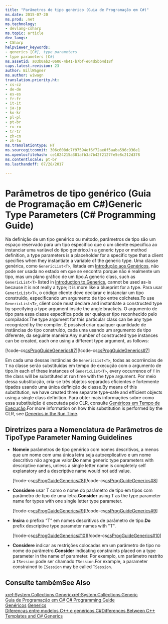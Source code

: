 ```yaml
---
title: "Parâmetros de tipo genérico (Guia de Programação em C#)"
ms.date: 2015-07-20
ms.prod: .net
ms.technology:
- devlang-csharp
ms.topic: article
dev_langs:
- CSharp
helpviewer_keywords:
- generics [C#], type parameters
- type parameters [C#]
ms.assetid: a03b0ab2-0606-4b41-b7bf-e64d5bb4d18f
caps.latest.revision: 23
author: BillWagner
ms.author: wiwagn
translation.priority.ht:
- cs-cz
- de-de
- es-es
- fr-fr
- it-it
- ja-jp
- ko-kr
- pl-pl
- pt-br
- ru-ru
- tr-tr
- zh-cn
- zh-tw
ms.translationtype: HT
ms.sourcegitcommit: 306c608dc7f97594ef6f72ae0f5aaba596c936e1
ms.openlocfilehash: ce1024215a381afb3a7b42f2127fe5e8c212d378
ms.contentlocale: pt-br
ms.lasthandoff: 07/28/2017

---
```

# <a name="generic-type-parameters-c-programming-guide"></a><span data-ttu-id="f5a75-102">Parâmetros de tipo genérico (Guia de Programação em C#)</span><span class="sxs-lookup"><span data-stu-id="f5a75-102">Generic Type Parameters (C# Programming Guide)</span></span>
<span data-ttu-id="f5a75-103">Na definição de um tipo genérico ou método, parâmetros de tipo são um espaço reservado para um tipo específico que o um cliente especifica ao instanciar uma variável do tipo genérico.</span><span class="sxs-lookup"><span data-stu-id="f5a75-103">In a generic type or method definition, a type parameters is a placeholder for a specific type that a client specifies when they instantiate a variable of the generic type.</span></span> <span data-ttu-id="f5a75-104">Uma classe genérica, como `GenericList<T>`, listada em [Introdução aos Genéricos](../../../csharp/programming-guide/generics/introduction-to-generics.md), não pode ser usada no estado em que se encontra porque não é realmente um tipo, mas um plano gráfico de um tipo.</span><span class="sxs-lookup"><span data-stu-id="f5a75-104">A generic class, such as `GenericList<T>` listed in [Introduction to Generics](../../../csharp/programming-guide/generics/introduction-to-generics.md), cannot be used as-is because it is not really a type; it is more like a blueprint for a type.</span></span> <span data-ttu-id="f5a75-105">Para usar `GenericList<T>`, o código cliente deve declarar e instanciar um tipo construído, especificando um argumento de tipo entre colchetes.</span><span class="sxs-lookup"><span data-stu-id="f5a75-105">To use `GenericList<T>`, client code must declare and instantiate a constructed type by specifying a type argument inside the angle brackets.</span></span> <span data-ttu-id="f5a75-106">O argumento de tipo para essa classe específica pode ser qualquer tipo reconhecido pelo compilador.</span><span class="sxs-lookup"><span data-stu-id="f5a75-106">The type argument for this particular class can be any type recognized by the compiler.</span></span> <span data-ttu-id="f5a75-107">É possível criar qualquer quantidade de instâncias do tipo construído, cada uma usando um argumento de tipo diferente, da seguinte maneira:</span><span class="sxs-lookup"><span data-stu-id="f5a75-107">Any number of constructed type instances can be created, each one using a different type argument, as follows:</span></span>  
  
 <span data-ttu-id="f5a75-108">[!code-cs[csProgGuideGenerics#7](../../../csharp/programming-guide/generics/codesnippet/CSharp/generic-type-parameters_1.cs)]</span><span class="sxs-lookup"><span data-stu-id="f5a75-108">[!code-cs[csProgGuideGenerics#7](../../../csharp/programming-guide/generics/codesnippet/CSharp/generic-type-parameters_1.cs)]</span></span>  
  
 <span data-ttu-id="f5a75-109">Em cada uma dessas instâncias de `GenericList<T>`, todas as ocorrências de `T` na classe serão substituídas em tempo de execução com o argumento de tipo.</span><span class="sxs-lookup"><span data-stu-id="f5a75-109">In each of these instances of `GenericList<T>`, every occurrence of `T` in the class will be substituted at run time with the type argument.</span></span> <span data-ttu-id="f5a75-110">Por meio dessa substituição, cria-se três objetos separados eficientes e fortemente tipados usando uma única definição de classe.</span><span class="sxs-lookup"><span data-stu-id="f5a75-110">By means of this substitution, we have created three separate type-safe and efficient objects using a single class definition.</span></span> <span data-ttu-id="f5a75-111">Para obter mais informações sobre como essa substituição é executada pelo CLR, consulte [Genéricos em Tempo de Execução](../../../csharp/programming-guide/generics/generics-in-the-run-time.md).</span><span class="sxs-lookup"><span data-stu-id="f5a75-111">For more information on how this substitution is performed by the CLR, see [Generics in the Run Time](../../../csharp/programming-guide/generics/generics-in-the-run-time.md).</span></span>  
  
## <a name="type-parameter-naming-guidelines"></a><span data-ttu-id="f5a75-112">Diretrizes para a Nomenclatura de Parâmetros de Tipo</span><span class="sxs-lookup"><span data-stu-id="f5a75-112">Type Parameter Naming Guidelines</span></span>  
  
-   <span data-ttu-id="f5a75-113">**Nomeie** parâmetros de tipo genérico com nomes descritivos, a menos que um nome com uma única letra seja autoexplicativo e um nome descritivo não agregue valor.</span><span class="sxs-lookup"><span data-stu-id="f5a75-113">**Do** name generic type parameters with descriptive names, unless a single letter name is completely self explanatory and a descriptive name would not add value.</span></span>  
  
     <span data-ttu-id="f5a75-114">[!code-cs[csProgGuideGenerics#8](../../../csharp/programming-guide/generics/codesnippet/CSharp/generic-type-parameters_2.cs)]</span><span class="sxs-lookup"><span data-stu-id="f5a75-114">[!code-cs[csProgGuideGenerics#8](../../../csharp/programming-guide/generics/codesnippet/CSharp/generic-type-parameters_2.cs)]</span></span>  
  
-   <span data-ttu-id="f5a75-115">**Considere** usar T como o nome do parâmetro de tipo em tipos com parâmetro de tipo de uma letra.</span><span class="sxs-lookup"><span data-stu-id="f5a75-115">**Consider** using T as the type parameter name for types with one single letter type parameter.</span></span>  
  
     <span data-ttu-id="f5a75-116">[!code-cs[csProgGuideGenerics#9](../../../csharp/programming-guide/generics/codesnippet/CSharp/generic-type-parameters_3.cs)]</span><span class="sxs-lookup"><span data-stu-id="f5a75-116">[!code-cs[csProgGuideGenerics#9](../../../csharp/programming-guide/generics/codesnippet/CSharp/generic-type-parameters_3.cs)]</span></span>  
  
-   <span data-ttu-id="f5a75-117">**Insira** o prefixo “T” em nomes descritivos de parâmetro de tipo.</span><span class="sxs-lookup"><span data-stu-id="f5a75-117">**Do** prefix descriptive type parameter names with "T".</span></span>  
  
     <span data-ttu-id="f5a75-118">[!code-cs[csProgGuideGenerics#10](../../../csharp/programming-guide/generics/codesnippet/CSharp/generic-type-parameters_4.cs)]</span><span class="sxs-lookup"><span data-stu-id="f5a75-118">[!code-cs[csProgGuideGenerics#10](../../../csharp/programming-guide/generics/codesnippet/CSharp/generic-type-parameters_4.cs)]</span></span>  
  
-   <span data-ttu-id="f5a75-119">**Considere** indicar as restrições colocadas em um parâmetro de tipo no nome do parâmetro.</span><span class="sxs-lookup"><span data-stu-id="f5a75-119">**Consider** indicating constraints placed on a type parameter in the name of parameter.</span></span> <span data-ttu-id="f5a75-120">Por exemplo, um parâmetro restrito a `ISession` pode ser chamado `TSession`.</span><span class="sxs-lookup"><span data-stu-id="f5a75-120">For example, a parameter constrained to `ISession` may be called `TSession`.</span></span>  
  
## <a name="see-also"></a><span data-ttu-id="f5a75-121">Consulte também</span><span class="sxs-lookup"><span data-stu-id="f5a75-121">See Also</span></span>  
 <span data-ttu-id="f5a75-122"><xref:System.Collections.Generic></span><span class="sxs-lookup"><span data-stu-id="f5a75-122"><xref:System.Collections.Generic></span></span>   
 <span data-ttu-id="f5a75-123">[Guia de Programação em C#](../../../csharp/programming-guide/index.md) </span><span class="sxs-lookup"><span data-stu-id="f5a75-123">[C# Programming Guide](../../../csharp/programming-guide/index.md) </span></span>  
 <span data-ttu-id="f5a75-124">[Genéricos](../../../csharp/programming-guide/generics/index.md) </span><span class="sxs-lookup"><span data-stu-id="f5a75-124">[Generics](../../../csharp/programming-guide/generics/index.md) </span></span>  
 [<span data-ttu-id="f5a75-125">Diferenças entre modelos C++ e genéricos C#</span><span class="sxs-lookup"><span data-stu-id="f5a75-125">Differences Between C++ Templates and C# Generics</span></span>](../../../csharp/programming-guide/generics/differences-between-cpp-templates-and-csharp-generics.md)

